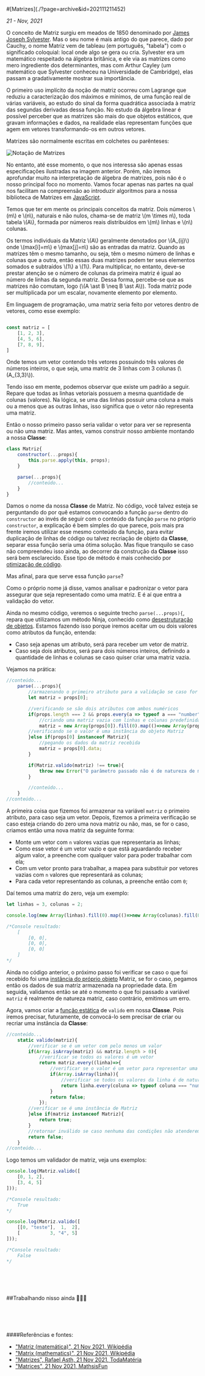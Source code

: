 <div markdown="1" class="capa" style="background-image: url(%PUBLIC_URL%/assets/images/001.jpeg);">
#[Matrizes](./?page=archive&id=202111211452)
</div>

*21 - Nov, 2021*

O conceito de Matriz surgiu em meados de 1850 denominado por [James Joseph Sylvester](https://pt.wikipedia.org/wiki/James_Joseph_Sylvester). Mas o seu nome é mais antigo do que parece, dado por Cauchy, o nome Matriz vem de tableau (em português, "tabela") com o significado coloquial: local onde algo se gera ou cria. Sylvester era um matemático respeitado na álgebra britânica, e ele via as matrizes como mero ingrediente dos determinantes, mas com Arthur Cayley (um matemático que Sylvester conheceu na Universidade de Cambridge), elas passam a gradativamente mostrar sua importância.

O primeiro uso implícito da noção de matriz ocorreu com Lagrange que reduziu a caracterização dos máximos e mínimos, de uma função real de várias variáveis, ao estudo do sinal da forma quadrática associada à matriz das segundas derivadas dessa função. No estudo da álgebra linear é possível perceber que as matrizes são mais do que objetos estáticos, que gravam informações e dados, na realidade elas representam funções que agem em vetores transformando-os em outros vetores.

Matrizes são normalmente escritas em colchetes ou parênteses:

![Notação de Matrizes](%PUBLIC_URL%/assets/images/002.svg)

No entanto, até esse momento, o que nos interessa são apenas essas especificações ilustradas na imagem anterior. Porém, não iremos aprofundar muito na interpretação de álgebra de matrizes, pois não é o nosso principal foco no momento. Vamos focar apenas nas partes na qual nos facilitam na compreensão ao introduzir algoritmos para a nossa biblioteca de Matrizes em [JavaScript](./?page=archive&id=202110150947).

Temos que ter em mente os principais conceitos da matriz. Dois números \\(m\\) e \\(n\\), naturais e não nulos, chama-se de matriz \\(m \times n\\), toda tabela \\(A\\), formada por números reais distribuídos em \\(m\\) linhas e \\(n\\) colunas.

Os termos individuais da Matriz \\(A\\) geralmente denotados por \\(A_{ij}\\) onde \\(max[i]=m\\) e \\(max[j]=n\\) são as entradas da matriz. Quando as matrizes têm o mesmo tamanho, ou seja, têm o mesmo número de linhas e colunas que a outra, então essas duas matrizes podem ter seus elementos somados e subtraídos \\(1\\) a \\(1\\). Para multiplicar, no entanto, deve-se prestar atenção se o número de colunas da primeira matriz é igual ao número de linhas da segunda matriz. Dessa forma, percebe-se que as matrizes não comutam, logo (\\(A \ast B \neq B \ast A\\)). Toda matriz pode ser multiplicada por um escalar, novamente elemento por elemento.

Em linguagem de programação, uma matriz seria feito por vetores dentro de vetores, como esse exemplo:

```js

const matriz = [
    [1, 2, 3],
    [4, 5, 6],
    [7, 8, 9],
]

```

Onde temos um vetor contendo três vetores possuindo três valores de números inteiros, o que seja, uma matriz de 3 linhas com 3 colunas (\\(A_{3,3}\\)).

Tendo isso em mente, podemos observar que existe um padrão a seguir. Repare que todas as linhas vetoriais possuem a mesma quantidade de colunas (valores). Na lógica, se uma das linhas possuir uma coluna a mais ou a menos que as outras linhas, isso significa que o vetor não representa uma matriz.

Então o nosso primeiro passo seria validar o vetor para ver se representa ou não uma matriz. Mas antes, vamos construir nosso ambiente montando a nossa **Classe**:

```js
class Matriz{
    constructor(...props){
        this.parse.apply(this, props);
    }

    parse(...props){
        //conteúdo...
    }
}
```

Damos o nome da nossa **Classe** de Matriz. No código, você talvez esteja se perguntando do por quê estamos convocando a função `parse` dentro do `constructor` ao invés de seguir com o conteúdo da função `parse` no próprio `constructor`, a explicação é bem simples do que parece, pois mais pra frente iremos utilizar esse mesmo conteúdo da função, para evitar duplicação de linhas de código ou talvez recriação de objeto da **Classe**, separar essa função seria uma ótima solução. Mas fique tranquilo se caso não compreendeu isso ainda, ao decorrer da construção da **Classe** isso será bem esclarecido. Esse tipo de método é mais conhecido por [otimização de código](https://devporai.com.br/5-dicas-para-otimizar-codigo-javascript/).

Mas afinal, para que serve essa função `parse`?

Como o próprio nome já disse, vamos analisar e padronizar o vetor para assegurar que seja representado como uma matriz. E é aí que entra a validação do vetor.

Ainda no mesmo código, veremos o seguinte trecho `parse(...props){`, repara que utilizamos um método Ninja, conhecido como [desestruturação de objetos](https://developer.mozilla.org/pt-BR/docs/Web/JavaScript/Reference/Operators/Destructuring_assignment). Estamos fazendo isso porque iremos aceitar um ou dois valores como atributos da função, entenda:

* Caso seja apenas um atributo, será para receber um vetor de matriz.
* Caso seja dois atributos, será para dois números inteiros, definindo a quantidade de linhas e colunas se caso quiser criar uma matriz vazia.

Vejamos na prática:

```js
//conteúdo...
    parse(...props){
        //armazenando o primeiro atributo para a validação se caso for um vetor
        let matriz = props[0];

        //verificando se são dois atributos com ambos numéricos
        if(props.length === 2 && props.every(a => typeof a === "number")){
            //criando uma matriz vazia com linhas e colunas predefinidas
            matriz = new Array(props[0]).fill(0).map(()=>new Array(props[1]).fill(0));
        //verificando se o valor é uma instância do objeto Matriz
        }else if(props[0] instanceof Matriz){
            //pegando os dados da matriz recebida
            matriz = props[0].data;
        }

        if(Matriz.valido(matriz) !== true){
            throw new Error("O parâmetro passado não é de natureza de matriz!");
        }

        //conteúdo...
    }
//conteúdo...
```

A primeira coisa que fizemos foi armazenar na variável `matriz` o primeiro atributo, para caso seja um vetor. Depois, fizemos a primeira verificação se caso esteja criando do zero uma nova matriz ou não, mas, se for o caso, criamos então uma nova matriz da seguinte forma: 

* Monte um vetor com `n` valores vazias que representaria as linhas;
* Como esse vetor é um vetor vazio e que está aguardando receber algum valor, a preenche com qualquer valor para poder trabalhar com ela;
* Com um vetor pronto para trabalhar, a mapea para substituir por vetores vazias com `n` valores que representará as colunas;
* Para cada vetor representando as colunas, a preenche então com `0`;

Daí temos uma matriz do zero, veja um exemplo:

```js
let linhas = 3, colunas = 2;

console.log(new Array(linhas).fill(0).map(()=>new Array(colunas).fill(0)));

/*Console resultado:
    [
        [0, 0],
        [0, 0],
        [0, 0]
    ]
*/
```

Ainda no código anterior, o próximo passo foi verificar se caso o que foi recebido foi uma [instância do próprio objeto](https://developer.mozilla.org/pt-BR/docs/Web/JavaScript/Guide/Working_with_Objects) Matriz, se for o caso, pegamos então os dados de sua matriz armazenada na propriedade data. Em seguida, validamos então se até o momento o que foi passado a variável `matriz` é realmente de natureza matriz, caso contrário, emitimos um erro.

Agora, vamos criar a [função estática](https://developer.mozilla.org/pt-BR/docs/Web/JavaScript/Reference/Classes/static) de `valido` em nossa **Classe**. Pois iremos precisar, futuramente, de convocá-lo sem precisar de criar ou recriar uma instância da **Classe**:

```js
//conteúdo...
    static valido(matriz){
        //verificar se é um vetor com pelo menos um valor
        if(Array.isArray(matriz) && matriz.length > 0){
            //verificar se todos os valores é um vetor
            return matriz.every((linha)=>{
                //verificar se o valor é um vetor para representar uma linha de uma matriz
                if(Array.isArray(linha)){
                    //verificar se todos os valores da linha é de natureza numérica
                    return linha.every(coluna => typeof coluna === "number");
                }
                return false;
            });
        //verificar se é uma instância de Matriz
        }else if(matriz instanceof Matriz){
            return true;
        }
        //retornar inválido se caso nenhuma das condições não atenderem
        return false;
    }
//conteúdo...
```

Logo temos um validador de matriz, veja uns exemplos:

```js
console.log(Matriz.valido([
    [0, 1, 2],
    [3, 4, 5]
]));

/*Console resultado:
    True
*/

console.log(Matriz.valido([
    [[0, "teste"],  1,  2],
    [           3, "4", 5]
]));

/*Console resultado:
    False
*/
```

<br/>
<br/>
<br/>

##Trabalhando nisso ainda 👨🏽‍💻

<br/>
<br/>
<br/>

####Referências e fontes:

* ["Matriz (matemática)", 21 Nov 2021, Wikipédia](https://pt.wikipedia.org/wiki/Matriz_(matem%C3%A1tica))
* ["Matrix (mathematics)", 21 Nov 2021, Wikipédia](https://en.wikipedia.org/wiki/Matrix_(mathematics))
* ["Matrizes", Rafael Asth, 21 Nov 2021, TodaMatéria](https://www.todamateria.com.br/matrizes-resumo/)
* ["Matrices", 21 Nov 2021, MathsisFun](https://www.mathsisfun.com/algebra/matrix-introduction.html)
